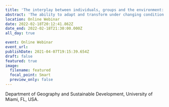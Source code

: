 ```yaml
---
title: 'The interplay between individuals, groups and the environment: harnessing the benefits of diversity to address socio-environmental governance challenges'
abstract: 'The ability to adapt and transform under changing condition and deep uncertainty is key for our future. Today we are faced by significant changes in periodic challenges that we face such as increasing intensity and frequency of wildfires, hurricanes, and floods (among others). Assessing such challenges requires a holistic understanding of the complex interdependencies between the environment (natural), the build infrastructure (from housing to canals, from ports to seawalls), and the human system. Research relevant to meeting this challenge must model the interaction of stakeholders with diverse cognitive capabilities and the complexity of the problem faced by stakeholders to predict the success of collective action in various contexts. Here, i will present the integration of behavioral experiments into a model of cognitive abilities, diversity, and socio-environmental complexity to identify the sets of conditions under which groups most effectively engage in collective action to solve governance problems. Then i will show how the relationship between different ways of learning, and social-ecological networks may affect the ability of a system to reduce the prevalence of disturbances. The models presented illustrate the fundamental importance of understanding the interaction between cognitive abilities, diversity, and the complexity of socio-environmental challenges faced by stakeholders today. The results shed light on the ability of groups to solve complex problems and open new avenues of research into the interrelationship between cognition, institutions, and the environments in which they co-evolve.' 
location: Online Webinar
date: 2022-02-18T20:12:41.862Z
date_end: 2022-02-18T21:30:00.000Z
all_day: true

event: Online Webinar
event_url:
publishDate: 2021-04-07T19:15:39.654Z
draft: false
featured: true
image:
  filename: featured
  focal_point: Smart
  preview_only: false
---
```

Department of Geography and Sustainable Development, University of Miami, FL, USA.
